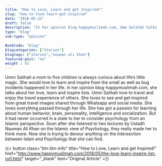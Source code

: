 ```yaml
--- 
title: "How to Love, Learn and get Inspired!" 
slug: "how-to-love-learn-get-inspired"
date: "2016-05-22" 
draft: false 
description: "In her opinion blog-happymuslimah.com, Umm Salihah talks about her love, learn and inspire lists." 
type: "blog"
sub-type: "opinion" 
 
BookCode: "blog"
blogcategories: ["Stories"]
blogtags: ["stories","nouman ali khan"]
featured-post: "no"
weight : 92
---  
```

 Umm Salihah a mom to five children is always curious about life’s little magic. She would love to learn and inspire from the small as well as bug incidents happened in her life. In her opinion blog-happymuslimah.com, she talks about her love, learn and inspire lists. Umm Salihah love to travel and enjoy the travel experience of others. She loves to see and get inspired from great travel images shared through Whatsapp and social media. She loves everything passed through her life. She has got a passion for learning about human behavior, brain, personality, intelligence and socialization. But it had never occurred in a state to her to consider psychology from an Islamic perspective. Soon after she listened to two lectures by Ustadh Nauman Ali Khan on the Islamic view of Psychology, they really made her to think more. Now she is trying to devour anything on the intersection between Islam and Psychology that she can find.

{{< button class="btn btn-info" title="How to Love, Learn and get Inspired!" href="http://www.happymuslimah.com/2016/05/the-love-learn-inspire-list-no1.html" target="_blank" text="Original Article" >}}
